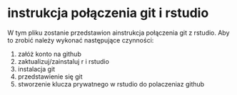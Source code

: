 # instrukcja połączenia git i rstudio

W tym pliku zostanie przedstawion ainstrukcja połączenia git z rstudio. Aby to zrobić należy wykonać następujące czynności:

1.  załóż konto na github
2.  zaktualizuj/zainstaluj r i rstudio
3.  instalacja git
4.  przedstawienie się git
5.  stworzenie klucza prywatnego w rstudio do polaczeniaz github
